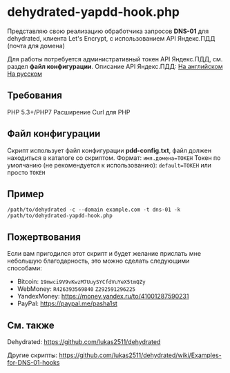 # dehydrated-yapdd-hook.php

Представляю свою реализацию обработчика запросов **DNS-01** для dehydrated, клиента Let's Encrypt, с использованием API Яндекс.ПДД (почта для домена)

Для работы потребуется административный токен API Яндекс.ПДД, см. раздел **файл конфигурации**.
Описание API Яндекс.ПДД: [На английском](https://tech.yandex.com/domain/doc/about-docpage/)
[На русском](https://tech.yandex.ru/pdd/doc/about-docpage/)

## Требования
PHP 5.3+/PHP7
Расширение Curl для PHP

## Файл конфигурации
Скрипт использует файл конфигурации **pdd-config.txt**, файл должен находиться в каталоге со скриптом.
Формат: ``имя.домена=ТОКЕН``
Токен по умолчанию (не рекомендуется к использованию): ``default=ТОКЕН`` или просто ``ТОКЕН``

## Пример

``/path/to/dehydrated -c --domain example.com -t dns-01 -k /path/to/dehydrated-yapdd-hook.php ``

## Пожертвования

Если вам пригодился этот скрипт и будет желание прислать мне небольшую благодарность, это можно сделать следующими способами:
* Bitcoin: ``19mwci9V9vKwzM7UuySYCfdVuYeX5tmQZy``
* WebMoney: ``R426393569840`` ``Z292591296225``
* YandexMoney: <https://money.yandex.ru/to/41001287590231>
* PayPal: <https://paypal.me/pasha1st>

## См. также

Dehydrated: <https://github.com/lukas2511/dehydrated>

Другие скрипты: <https://github.com/lukas2511/dehydrated/wiki/Examples-for-DNS-01-hooks>

